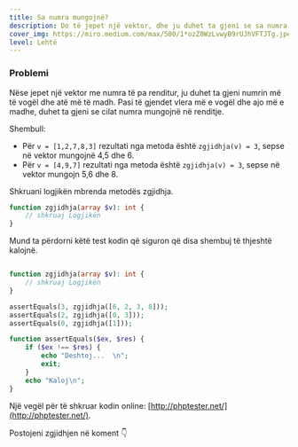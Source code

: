 ```yaml
---
title: Sa numra mungojnë?
description: Do të jepet një vektor, dhe ju duhet ta gjeni se sa numra mungojnë në renditje.
cover_img: https://miro.medium.com/max/500/1*ozZ0WzLvwyB9rUJhVFTJTg.jpeg
level: Lehtë    
---
```


### Problemi

Nëse jepet një vektor me numra të pa renditur, ju duhet ta gjeni numrin më të vogël dhe atë më të madh.
Pasi të gjendet vlera më e vogël dhe ajo më e madhe, duhet ta gjeni se cilat numra mungojnë në renditje.

                     
Shembull:
* Për `v = [1,2,7,8,3]` rezultati nga metoda është `zgjidhja(v) = 3`, sepse në vektor mungojnë 4,5 dhe 6.
* Për `v = [4,9,7]` rezultati nga metoda është `zgjidhja(v) = 3`, sepse në vektor mungojn 5,6 dhe 8.       
     
Shkruani logjikën mbrenda metodës zgjidhja.      
```php
function zgjidhja(array $v): int {
    // shkruaj Logjikën                        
}

```   

Mund ta përdorni këtë test kodin që siguron që disa shembuj të thjeshtë kalojnë.

```php

function zgjidhja(array $v): int {
    // shkruaj Logjikën                        
}

assertEquals(3, zgjidhja([6, 2, 3, 8]));
assertEquals(2, zgjidhja([0, 3]));
assertEquals(0, zgjidhja([1]));

function assertEquals($ex, $res) {
	if ($ex !== $res) {
		echo "Deshtoj...  \n";
		exit;
	}
	echo "Kaloj\n";
}
```


Një vegël për të shkruar kodin online: [http://phptester.net/](http://phptester.net/).
       

Postojeni zgjidhjen në koment 👇